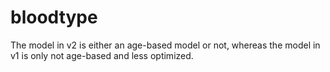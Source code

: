# bloodtype

The model in v2 is either an age-based model or not, whereas the model in
v1 is only not age-based and less optimized. 
